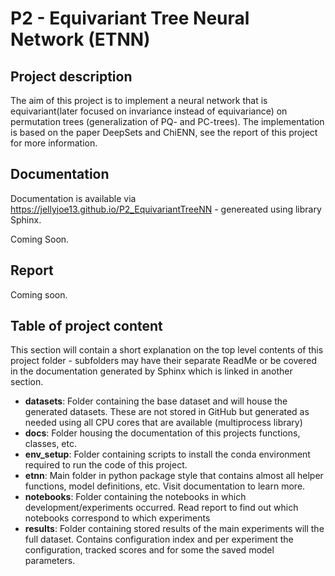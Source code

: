 # P2 - Equivariant Tree Neural Network (ETNN)
## Project description
The aim of this project is to implement a neural network that is equivariant(later focused on invariance instead of 
equivariance) on permutation trees (generalization of PQ- and PC-trees). The implementation is based on the paper
DeepSets and ChiENN, see the report of this project for more information.

## Documentation
Documentation is available via https://jellyjoe13.github.io/P2_EquivariantTreeNN - genereated using library Sphinx.

Coming Soon.

## Report
Coming soon.

## Table of project content
This section will contain a short explanation on the top level contents of this project folder - subfolders may have
their separate ReadMe or be covered in the documentation generated by Sphinx which is linked in another section.

- **datasets**: Folder containing the base dataset and will house the generated datasets. These are not stored in GitHub
    but generated as needed using all CPU cores that are available (multiprocess library)
- **docs**: Folder housing the documentation of this projects functions, classes, etc.
- **env_setup**: Folder containing scripts to install the conda environment required to run the code of this project.
- **etnn**: Main folder in python package style that contains almost all helper functions, model definitions, etc. 
    Visit documentation to learn more.
- **notebooks**: Folder containing the notebooks in which development/experiments occurred. Read report to find out
    which notebooks correspond to which experiments
- **results**: Folder containing stored results of the main experiments will the full dataset. Contains configuration
    index and per experiment the configuration, tracked scores and for some the saved model parameters.